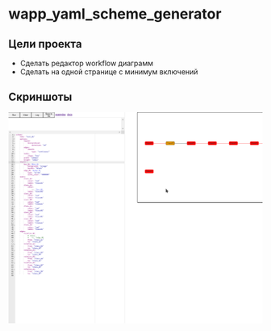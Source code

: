 # wapp_yaml_scheme_generator

## Цели проекта

- Сделать редактор workflow диаграмм
- Сделать на одной странице с минимум включений

## Скриншоты

![](screenshots/Screenshot_20220125_134218.png)